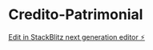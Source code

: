 # Credito-Patrimonial

[Edit in StackBlitz next generation editor ⚡️](https://stackblitz.com/~/github.com/cwolfbr/Credito-Patrimonial)